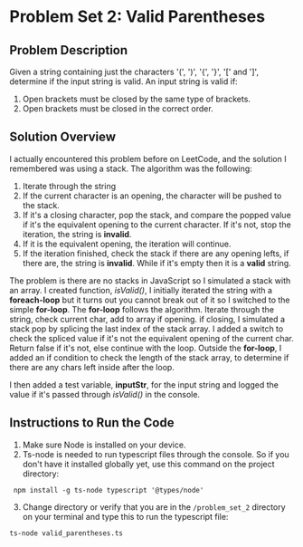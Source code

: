 # Problem Set 2: Valid Parentheses
## Problem Description
Given a string containing just the characters '(', ')', '{', '}', '[' and ']', determine if the input string is
valid. An input string is valid if:
1. Open brackets must be closed by the same type of brackets.
2. Open brackets must be closed in the correct order.
## Solution Overview
I actually encountered this problem before on LeetCode, and the solution I remembered was using a stack. The algorithm was the following: 
1. Iterate through the string
2. If the current character is an opening, the character will be pushed to the stack. 
3. If it's a closing character, pop the stack, and compare the popped value if it's the equivalent opening to the current character. If it's not, stop the iteration, the string is **invalid**.
4. If it is the equivalent opening, the iteration will continue. 
5. If the iteration finished, check the stack if there are any opening lefts, if there are, the string is **invalid**. While if it's empty then it is a **valid** string.

The problem is there are no stacks in JavaScript so I simulated a stack with an array. I created function, *isValid()*, I initially iterated the string with a **foreach-loop** but it turns out you cannot break out of it so I switched to the simple **for-loop**. The **for-loop** follows the algorithm. Iterate through the string, check current char, add to array if opening. if closing, I simulated a stack pop by splicing the last index of the stack array. I added a switch to check the spliced value if it's not the equivalent opening of the current char. Return false if it's not, else continue with the loop. Outside the **for-loop**, I added an if condition to check the length of the stack array, to determine if there are any chars left inside after the loop.

I then added a test variable, **inputStr**, for the input string and logged the value if it's passed through *isValid()* in the console.

## Instructions to Run the Code
1. Make sure Node is installed on your device.
2. Ts-node is needed to run typescript files through the console. So if you don't have it installed globally yet,  use this command on the project directory: <br/>
```console
 npm install -g ts-node typescript '@types/node' 
 ```
 3. Change directory or verify that you are in the ```/problem_set_2``` directory on your terminal and type this to run the typescript file:
 ```console
ts-node valid_parentheses.ts
 ```